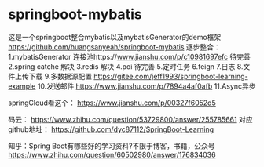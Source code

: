 # springboot-mybatis
这是一个springboot整合mybatis以及mybatisGenerator的demo框架
https://github.com/huangsanyeah/springboot-mybatis
逐步整合：
1.mybatisGenerator 连接池https://www.jianshu.com/p/c10981697efc 待完善
2.spring catche 解决
3.redis 解决
4.poi 待完善
5.定时任务 
6.feign
7.日志
8.文件上传下载
9.多数据源配置  https://gitee.com/jeff1993/springboot-learning-example
10.发送邮件 https://www.jianshu.com/p/7894a4af0afb
11.Async异步

springCloud看这个：
https://www.jianshu.com/p/00327f6052d5


码云：
https://www.zhihu.com/question/53729800/answer/255785661
对应github地址：
https://github.com/dyc87112/SpringBoot-Learning

知乎：Spring Boot有哪些好的学习资料?不限于博客，书籍，公众号
https://www.zhihu.com/question/60502980/answer/176834036